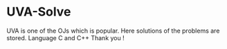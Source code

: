# UVA-Solve
UVA is one of the OJs which is popular. Here solutions of the problems are stored. Language C and C++
Thank you !
